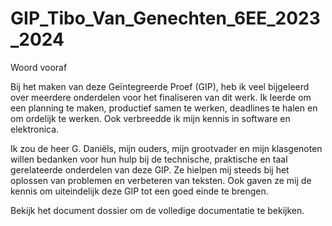 # GIP_Tibo_Van_Genechten_6EE_2023_2024

Woord vooraf

Bij het maken van deze Geïntegreerde Proef (GIP), heb ik veel bijgeleerd over meerdere onderdelen voor het finaliseren van dit werk. Ik leerde om een planning te maken, productief samen te werken, deadlines te halen en om ordelijk te werken. Ook verbreedde ik mijn kennis in software en elektronica.

Ik zou de heer G. Daniëls, mijn ouders, mijn grootvader en mijn klasgenoten willen bedanken voor hun hulp bij de technische, praktische en taal gerelateerde onderdelen van deze GIP. Ze hielpen mij steeds bij het oplossen van problemen en verbeteren van teksten. Ook gaven ze mij de kennis om uiteindelijk deze GIP tot een goed einde te brengen.

Bekijk het document dossier om de volledige documentatie te bekijken.